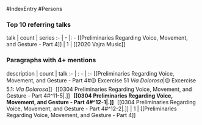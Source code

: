 #IndexEntry #Persons

### Top 10 referring talks
talk | count | series
:- | - |: -
[[Preliminaries Regarding Voice, Movement, and Gesture - Part 4]] | 1 | [[2020 Vajra Music]]

### Paragraphs with 4+ mentions
description | count | talk
:- | : - | :-
[[Preliminaries Regarding Voice, Movement, and Gesture - Part 4#🟡 Excercise 51 _Via Dolorosa_\|🟡 Excercise 5.1: _Via Dolorosa_]] &nbsp;&nbsp;[[0304 Preliminaries Regarding Voice, Movement, and Gesture - Part 4#^11-5\|.]] &nbsp; **[[0304 Preliminaries Regarding Voice, Movement, and Gesture - Part 4#^12-1\|.]]** &nbsp; [[0304 Preliminaries Regarding Voice, Movement, and Gesture - Part 4#^12-2\|.]] | 1 | [[Preliminaries Regarding Voice, Movement, and Gesture - Part 4]]

